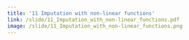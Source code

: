 ```yaml
---
title: '11 Imputation with non-linear functions'
link: /slide/11_Imputation_with_non-linear_functions.pdf
image: /slide/11_Imputation_with_non-linear_functions.png
---
```


